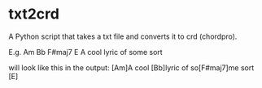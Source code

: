txt2crd
=======

A Python script that takes a txt file and converts it to crd (chordpro).

E.g.
Am     Bb         F#maj7   E
A cool lyric of some sort

will look like this in the output:
[Am]A cool [Bb]lyric of so[F#maj7]me sort   [E]
